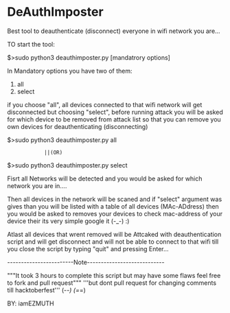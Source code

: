 # DeAuthImposter
Best tool to deauthenticate (disconnect) everyone in wifi network you are...

TO start the tool:

$>sudo python3 deauthimposter.py [mandatrory options]

In Mandatory options you have two of them:
1) all
2) select

 if you choose "all", all devices connected to that wifi network will get disconnected but choosing "select", before running attack
 you will be asked for which device to be removed from attack list so that you can remove you own devices for deauthenticating (disconnecting)
 
$>sudo python3 deauthimposter.py all

                ||(OR)

$>sudo python3 deauthimposter.py select

Fisrt all Networks will be detected and you would be asked for which network you are in....

Then all devices in the network will be scaned and if "select" argument was gives than you will be listed with a table
of all devices (MAc-ADdress) then you would be asked to removes your devices to check mac-address of your device their its very simple
google it (-_-) :)

Atlast all devices that wrent removed will be Attcaked with deauthentication script and will get disconnect and will not be able 
to connect to that wifi till you close the script by typing "quit" and pressing Enter...


------------------------Note----------------------------

"""It took 3 hours to complete this script but may have some flaws feel free to fork and pull request"""
'''but dont pull request for changing comments till hacktoberfest'''  (-_-) (=_=)

BY: iamEZMUTH 
